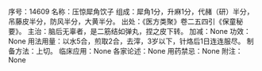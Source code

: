 序号：14609
名称：压惊犀角饮子
组成：犀角1分，升麻1分，代赭（研）半分，吊藤皮半分，防风半分，大黄半分。
出处：《医方类聚》卷二五四引《保童秘要》。
主治：脑后无辜者，是二筋结如弹丸，捏之皮下转。
加减：None
功效：None
用法用量：以水5合，煎取2合，去滓，3岁以下，针烙后1日连连服尽。
制备方法：上切。
临床应用：None
各家论述：None
用药禁忌：None
附注：None
